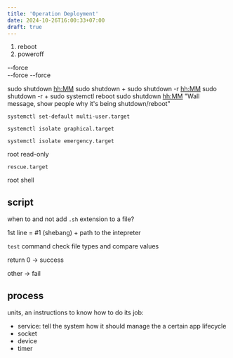 ```yaml
---
title: 'Operation Deployment'
date: 2024-10-26T16:00:33+07:00
draft: true
---
```


1. reboot
2. poweroff

--force \
--force --force

sudo shutdown <hh:MM>
sudo shutdown +<mins>
sudo shutdown -r <hh:MM>
sudo shutdown -r +<mins>
sudo systemctl reboot
sudo shutdown <hh:MM> "Wall message, show people why it's being shutdown/reboot"

`systemctl set-default multi-user.target`

`systemctl isolate graphical.target`

`systemctl isolate emergency.target`

root read-only

`rescue.target`

root shell

## script

when to and not add `.sh` extension to a file?

1st line = #1 (shebang) + path to the intepreter

`test` command check file types and compare values

return 0 -> success

other -> fail

## process

units, an instructions to know how to do its job:

- service: tell the system how it should manage the a certain app lifecycle
- socket
- device
- timer

